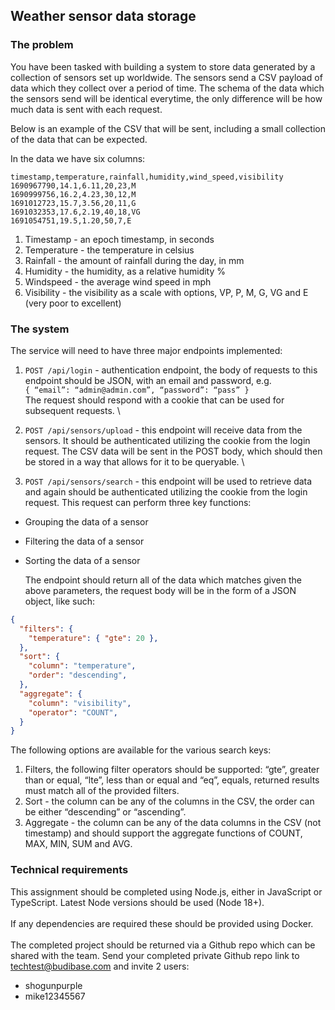 ## Weather sensor data storage


### The problem

You have been tasked with building a system to store data generated by a collection of sensors set up worldwide. The sensors send a CSV payload of data which they collect over a period of time. The schema of the data which the sensors send will be identical everytime, the only difference will be how much data is sent with each request.

Below is an example of the CSV that will be sent, including a small collection of the data that can be expected.

In the data we have six columns:

```csv
timestamp,temperature,rainfall,humidity,wind_speed,visibility
1690967790,14.1,6.11,20,23,M
1690999756,16.2,4.23,30,12,M
1691012723,15.7,3.56,20,11,G
1691032353,17.6,2.19,40,18,VG
1691054751,19.5,1.20,50,7,E

```


1. Timestamp - an epoch timestamp, in seconds
2. Temperature - the temperature in celsius
3. Rainfall - the amount of rainfall during the day, in mm
4. Humidity - the humidity, as a relative humidity %
5. Windspeed - the average wind speed in mph
6. Visibility - the visibility as a scale with options, VP, P, M, G, VG and E (very poor to excellent)


### The system

The service will need to have three major endpoints implemented:



1. `POST /api/login` - authentication endpoint, the body of requests to this endpoint should be JSON, with an email and password, e.g.  \
`{ “email”: “admin@admin.com”, “password”: “pass” }` \
The request should respond with a cookie that can be used for subsequent requests. \

2. `POST /api/sensors/upload` - this endpoint will receive data from the sensors. It should be authenticated utilizing the cookie from the login request. The CSV data will be sent in the POST body, which should then be stored in a way that allows for it to be queryable. \

3. `POST /api/sensors/search` - this endpoint will be used to retrieve data and again should be authenticated utilizing the cookie from the login request. This request can perform three key functions:
* Grouping the data of a sensor
* Filtering the data of a sensor
* Sorting the data of a sensor

    The endpoint should return all of the data which matches given the above parameters, the request body will be in the form of a JSON object, like such:

```json
{
  "filters": {
    "temperature": { "gte": 20 },
  },
  "sort": {
    "column": "temperature",
    "order": "descending",
  },
  "aggregate": {
    "column": "visibility",
    "operator": "COUNT",
  }
}

```

The following options are available for the various search keys:



1. Filters, the following filter operators should be supported: “gte”, greater than or equal, “lte”, less than or equal and “eq”, equals, returned results must match all of the provided filters.
2. Sort - the column can be any of the columns in the CSV, the order can be either “descending” or “ascending”.
3. Aggregate - the column can be any of the data columns in the CSV (not timestamp) and should support the aggregate functions of COUNT, MAX, MIN, SUM and AVG.


### Technical requirements

This assignment should be completed using Node.js, either in JavaScript or TypeScript. Latest Node versions should be used (Node 18+). \
 \
If any dependencies are required these should be provided using Docker. \
 \
The completed project should be returned via a Github repo which can be shared with the team. Send your completed private Github repo link to [techtest@budibase.com](mailto:techtest@budibase.com) and invite 2 users:



* shogunpurple 
* mike12345567

